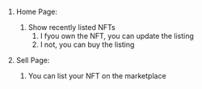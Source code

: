 1. Home Page:

    1. Show recently listed NFTs
        1. I fyou own the NFT, you can update the listing
        2. I not, you can buy the listing

2. Sell Page:
    1. You can list your NFT on the marketplace
